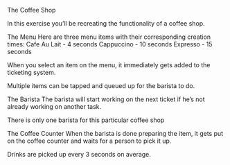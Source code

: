The Coffee Shop

In this exercise you’ll be recreating the functionality of a coffee shop.

The Menu
Here are three menu items with their corresponding creation times:
Cafe Au Lait - 4 seconds
Cappuccino - 10 seconds
Expresso - 15 seconds

When you select an item on the menu, it immediately gets added to the ticketing system.

Multiple items can be tapped and queued up for the barista to do.

The Barista
The barista will start working on the next ticket if he’s not already working on another task.

There is only one barista for this particular coffee shop

The Coffee Counter
When the barista is done preparing the item, it gets put on the coffee counter and waits for a person to pick it up.

Drinks are picked up every 3 seconds on average.
